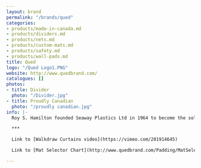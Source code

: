 ```yaml
---
layout: brand
permalink: "/brands/qued"
categories:
- products/made-in-canada.md
- products/dividers.md
- products/nets.md
- products/custom-mats.md
- products/safety.md
- products/wall-pads.md
title: Qued
logo: "/Qued Logo1.PNG"
website: http://www.quedbrand.com/
catalogues: []
photos:
- title: Divider
  photo: "/Divider.jpg"
- title: Proudly Canadian
  photo: "/proudly canadian.jpg"
info: |-
  Roy S. Hamilton founded Seaway Plastics Ltd in 1964 to become the sole Canadian manufacturer of the unique classic wrestling mat.  In 1966, the company introduces the brand name of **QUED®** to identify its growing product line. They also produce dividers, netting and climbing ropes in addition to their mats.

  ***

  Link to [Walkdraw Curtains video](https://vimeo.com/201914645)

  Link to [Mat Selector Chart](http://www.quedbrand.com/Padding/MatSelector)

---
```

